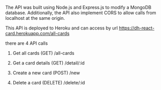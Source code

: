 The API was built using Node.js and Express.js to modify a MongoDB database.
Additionally, the API also implement CORS to allow calls from localhost at the same origin.

This API is deployed to Heroku and can access by url
https://dh-react-card.herokuapp.com/all-cards

there are 4 API calls
1. Get all cards (GET)
/all-cards

2. Get a card details (GET)
/detail/:id

3. Create a new card (POST)
/new

4. Delete a card (DELETE)
/delete/:id
